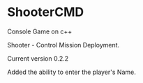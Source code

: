 # ShooterCMD
Console Game on c++

Shooter - Control Mission Deployment.

Current version 0.2.2

Added the ability to enter the player's Name.

